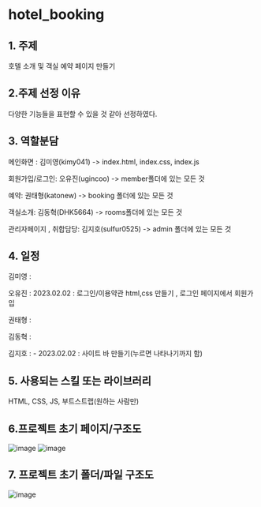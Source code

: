 # hotel_booking

## 1. 주제

호텔 소개 및 객실 예약 페이지 만들기

## 2.주제 선정 이유

다양한 기능들을 표현할 수 있을 것 같아 선정하였다. 

## 3. 역할분담

메인화면 : 김미영(kimy041) -> index.html, index.css, index.js

회원가입/로그인: 오유진(ugincoo) -> member폴더에 있는 모든 것

예약: 권태형(katonew) -> booking 폴더에 있는 모든 것 

객실소개: 김동혁(DHK5664) -> rooms폴더에 있는 모든 것

관리자페이지 , 취합담당: 김지호(sulfur0525) -> admin 폴더에 있는 모든 것

## 4. 일정

김미영 : 

오유진 : 2023.02.02 : 로그인/이용약관 html,css 만들기 , 로그인 페이지에서 회원가입

권태형 :

김동혁 :

김지호 : 
    - 2023.02.02 : 사이트 바 만들기(누르면 나타나기까지 함)

## 5. 사용되는 스킬 또는 라이브러리

HTML, CSS, JS, 부트스트랩(원하는 사람만)

## 6.프로젝트 초기 페이지/구조도
![image](https://user-images.githubusercontent.com/121651359/216262411-1d30964b-c728-4f13-a300-2de66c5ecb8d.png)
![image](https://user-images.githubusercontent.com/121651359/216262608-52dba618-f8fb-46a1-9c44-a326f9d3fbac.png)

## 7. 프로젝트 초기 폴더/파일 구조도
![image](https://user-images.githubusercontent.com/121651359/216258097-ce95a519-bbcb-4002-98be-cb85025b14e9.png)
